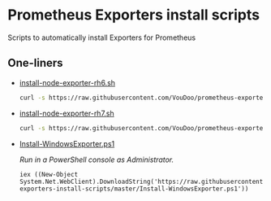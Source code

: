 # Prometheus Exporters install scripts

Scripts to automatically install Exporters for Prometheus

## One-liners

- [install-node-exporter-rh6.sh](install-node-exporter-rh6.sh)

  ``` sh
  curl -s https://raw.githubusercontent.com/VouDoo/prometheus-exporters-install-scripts/master/install-node-exporter-rh6.sh | sudo bash
  ```

- [install-node-exporter-rh7.sh](install-node-exporter-rh7.sh)

  ``` sh
  curl -s https://raw.githubusercontent.com/VouDoo/prometheus-exporters-install-scripts/master/install-node-exporter-rh7.sh | sudo bash
  ```

- [Install-WindowsExporter.ps1](Install-WindowsExporter.ps1)

  _Run in a PowerShell console as Administrator._

  ``` pwsh
  iex ((New-Object System.Net.WebClient).DownloadString('https://raw.githubusercontent.com/VouDoo/prometheus-exporters-install-scripts/master/Install-WindowsExporter.ps1'))
  ```
